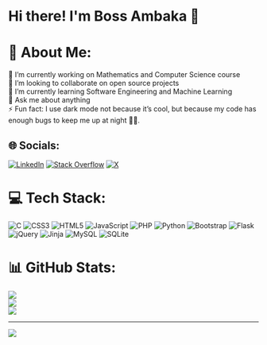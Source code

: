 # Hi there! I'm Boss Ambaka  👋

# 💫 About Me:
🔭 I’m currently working on Mathematics and Computer Science course<br>👯 I’m looking to collaborate on open source projects<br>🌱 I’m currently learning Software Engineering and Machine Learning<br>💬 Ask me about anything<br>⚡ Fun fact: I use dark mode not because it’s cool, but because my code has enough bugs to keep me up at night 🐛🌙.


## 🌐 Socials:
[![LinkedIn](https://img.shields.io/badge/LinkedIn-%230077B5.svg?logo=linkedin&logoColor=white)](https://linkedin.com/in/boss-ambaka-261136291) [![Stack Overflow](https://img.shields.io/badge/-Stackoverflow-FE7A16?logo=stack-overflow&logoColor=white)](https://stackoverflow.com/users/22507697) [![X](https://img.shields.io/badge/X-black.svg?logo=X&logoColor=white)](https://x.com/@Bossieambaka) 

# 💻 Tech Stack:
![C](https://img.shields.io/badge/c-%2300599C.svg?style=for-the-badge&logo=c&logoColor=white) ![CSS3](https://img.shields.io/badge/css3-%231572B6.svg?style=for-the-badge&logo=css3&logoColor=white) ![HTML5](https://img.shields.io/badge/html5-%23E34F26.svg?style=for-the-badge&logo=html5&logoColor=white) ![JavaScript](https://img.shields.io/badge/javascript-%23323330.svg?style=for-the-badge&logo=javascript&logoColor=%23F7DF1E) ![PHP](https://img.shields.io/badge/php-%23777BB4.svg?style=for-the-badge&logo=php&logoColor=white) ![Python](https://img.shields.io/badge/python-3670A0?style=for-the-badge&logo=python&logoColor=ffdd54) ![Bootstrap](https://img.shields.io/badge/bootstrap-%238511FA.svg?style=for-the-badge&logo=bootstrap&logoColor=white) ![Flask](https://img.shields.io/badge/flask-%23000.svg?style=for-the-badge&logo=flask&logoColor=white) ![jQuery](https://img.shields.io/badge/jquery-%230769AD.svg?style=for-the-badge&logo=jquery&logoColor=white) ![Jinja](https://img.shields.io/badge/jinja-white.svg?style=for-the-badge&logo=jinja&logoColor=black) ![MySQL](https://img.shields.io/badge/mysql-4479A1.svg?style=for-the-badge&logo=mysql&logoColor=white) ![SQLite](https://img.shields.io/badge/sqlite-%2307405e.svg?style=for-the-badge&logo=sqlite&logoColor=white)
# 📊 GitHub Stats:
![](https://github-readme-stats.vercel.app/api?username=bossambani&theme=react&hide_border=false&include_all_commits=true&count_private=true)<br/>
![](https://github-readme-streak-stats.herokuapp.com/?user=bossambani&theme=react&hide_border=false)<br/>
![](https://github-readme-stats.vercel.app/api/top-langs/?username=bossambani&theme=react&hide_border=false&include_all_commits=true&count_private=true&layout=compact)

---
[![](https://visitcount.itsvg.in/api?id=bossambani&icon=5&color=0)](https://visitcount.itsvg.in)

<!-- Proudly created with GPRM ( https://gprm.itsvg.in ) -->
